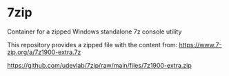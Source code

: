 # 7zip

Container for a zipped Windows standalone 7z console utility

This repository provides a zipped file with the content from:
https://www.7-zip.org/a/7z1900-extra.7z

https://github.com/udevlab/7zip/raw/main/files/7z1900-extra.zip